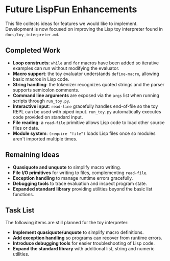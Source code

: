 # Future LispFun Enhancements

This file collects ideas for features we would like to implement. Development is
now focused on improving the Lisp toy interpreter found in
`docs/toy_interpreter.md`.

## Completed Work

- **Loop constructs**: `while` and `for` macros have been added so iterative
  examples can run without modifying the evaluator.
- **Macro support**: the toy evaluator understands `define-macro`, allowing
  basic macros in Lisp code.
- **String handling**: the tokenizer recognizes quoted strings and the parser
  supports semicolon comments.
- **Command line arguments** are exposed via the `args` list when running
  scripts through `run_toy.py`.
- **Interactive input**: `read-line` gracefully handles end-of-file so the
  toy REPL can be used with piped input. `run_toy.py` automatically executes
  code provided on standard input.
- **File reading**: a `read-file` primitive allows Lisp code to load other
  source files or data.
- **Module system**: `(require "file")` loads Lisp files once so modules aren't
  imported multiple times.


## Remaining Ideas

- **Quasiquote and unquote** to simplify macro writing.
- **File I/O primitives** for writing to files, complementing `read-file`.
- **Exception handling** to manage runtime errors gracefully.
- **Debugging tools** to trace evaluation and inspect program state.
- **Expanded standard library** providing utilities beyond the basic list functions.

## Task List
The following items are still planned for the toy interpreter:

- **Implement quasiquote/unquote** to simplify macro definitions.
- **Add exception handling** so programs can recover from runtime errors.
- **Introduce debugging tools** for easier troubleshooting of Lisp code.
- **Expand the standard library** with additional list, string and numeric utilities.
